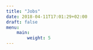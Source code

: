 ```yaml
---
title: "Jobs"
date: 2018-04-11T17:01:29+02:00
draft: false
menu:
    main:
        weight: 5
---
```


